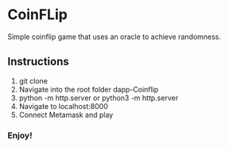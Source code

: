 # CoinFLip 

Simple coinflip game that uses an oracle to achieve randomness.

## Instructions

1. git clone 
2. Navigate into the root folder dapp-Coinflip 
3. python -m http.server or python3 -m http.server 
4. Navigate to localhost:8000 
5. Connect Metamask and play

### Enjoy!
